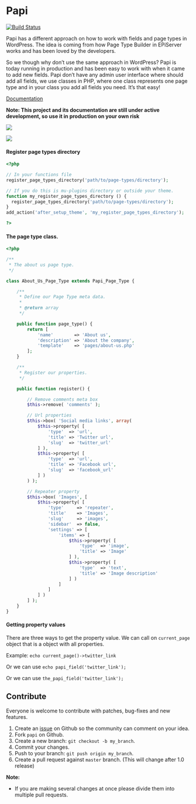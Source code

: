 # Papi

[![Build Status](https://travis-ci.org/wp-papi/papi.svg?branch=master)](https://travis-ci.org/wp-papi/papi)

Papi has a different approach on how to work with fields and page types in WordPress. The idea is coming from how Page Type Builder in EPiServer works and has been loved by the developers.

So we though why don’t use the same approach in WordPress? Papi is today running in production and has been easy to work with when it came to add new fields. Papi don’t have any admin user interface where should add all fields, we use classes in PHP, where one class represents one page type and in your class you add all fields you need. It’s that easy!

[Documentation](http://wp-papi.github.io/)

**Note: This project and its documentation are still under active development, so use it in production on your own risk**

![](http://wp-papi.github.io/assets/images/papi/add-new-page-type-view.png)

![](http://wp-papi.github.io/assets/images/papi/start-page-example-page.png)

#### Register page types directory

```php
<?php

// In your functions file
register_page_types_directory('path/to/page-types/directory');

// If you do this is mu-plugins directory or outside your theme.
function my_register_page_types_directory () {
  register_page_types_directory('path/to/page-types/directory');
}
add_action('after_setup_theme', 'my_register_page_types_directory');

?>
```

#### The page type class.

```php
<?php

/**
 * The about us page type.
 */

class About_Us_Page_Type extends Papi_Page_Type {

	/**
	 * Define our Page Type meta data.
	 *
	 * @return array
	 */

	public function page_type() {
		return [
			'name'        => 'About us',
			'description' => 'About the company',
			'template'    => 'pages/about-us.php'
		];
	}

	/**
	 * Register our properties.
	 */

	public function register() {

		// Remove comments meta box
		$this->remove( 'comments' );

		// Url properties
		$this->box( 'Social media links', array(
			$this->property( [
				'type'  => 'url',
				'title' => 'Twitter url',
				'slug'  => 'twitter_url'
			] ),
			$this->property( [
				'type'  => 'url',
				'title' => 'Facebook url',
				'slug'  => 'facebook_url'
			] )
		) );

		// Repeater property
		$this->box( 'Images', [
			$this->property( [
				'type'     => 'repeater',
				'title'    => 'Images',
				'slug'     => 'images',
				'sidebar'  => false,
				'settings' => [
					'items' => [
						$this->property( [
							'type'  => 'image',
							'title' => 'Image'
						] ),
						$this->property( [
							'type'  => 'text',
							'title' => 'Image description'
						] )
					]
				]
			] )
		] );
	}
}
```

#### Getting property values

There are three ways to get the property value. We can call on `current_page` object that is a object with all properties.

Example: `echo current_page()->twitter_link`

Or we can use `echo papi_field('twitter_link');`

Or we can use `the_papi_field('twitter_link');`

## Contribute

Everyone is welcome to contribute with patches, bug-fixes and new features.

1. Create an [issue](https://github.com/wp-papi/papi/issues) on Github so the community can comment on your idea.
2. Fork `papi` on Github.
3. Create a new branch: `git checkout -b my_branch`.
4. Commit your changes.
5. Push to your branch: `git push origin my_branch`.
6. Create a pull request against `master` branch. (This will change after 1.0 release)

**Note:**

* If you are making several changes at once please divide them into multiple pull requests.
